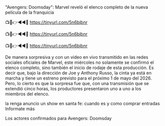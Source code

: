 "Avengers: Doomsday": Marvel reveló el elenco completo de la nueva película de la franquicia


📺📱👉◄◄🔴  https://tinyurl.com/5n6bjbnr

📺📱👉◄◄🔴  https://tinyurl.com/5n6bjbnr

📺📱👉◄◄🔴  https://tinyurl.com/5n6bjbnr



De manera sorpresiva y con un video en vivo transmitido en las redes sociales oficiales de Marvel, este miércoles no solamente se confirmó el elenco completo, sino también el inicio de rodaje de esta producción. Es decir que, bajo la dirección de Joe y Anthony Russo, la cinta ya está en marcha y tiene un estreno previsto para el próximo 1 de mayo del 2026. Pero, lo cierto es que la sorpresa fue que, con una transmisión que se extendió cinco horas, los productores presentaron uno a uno a los miembros del elenco.

la renga anuncio un show en santa fe: cuando es y como comprar entradas
Informate más


Los actores confirmados para Avengers: Doomsday
